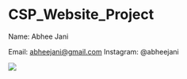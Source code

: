 # CSP_Website_Project
Name: Abhee Jani

Email: abheejani@gmail.com
Instagram: @abheejani

![](Documents/Education/Internship%20files/IMG_2530.jpeg)



